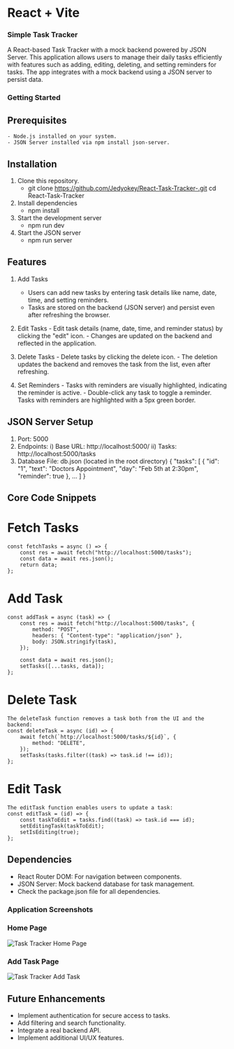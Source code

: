# React + Vite

### Simple Task Tracker

A React-based Task Tracker with a mock backend powered by JSON Server. This application allows users to manage their daily tasks efficiently with features such as adding, editing, deleting, and setting reminders for tasks. The app integrates with a mock backend using a JSON server to persist data.


### Getting Started

## Prerequisites
    - Node.js installed on your system.
    - JSON Server installed via npm install json-server.

## Installation
1. Clone this repository.
      - git clone https://github.com/Jedyokey/React-Task-Tracker-.git
        cd React-Task-Tracker
2.  Install dependencies
      -  npm install
3.  Start the development server
      -  npm run dev
4.  Start the JSON server
      -  npm run server


## Features

1. Add Tasks

    - Users can add new tasks by entering task details like name, date, time,   and setting reminders.
    - Tasks are stored on the backend (JSON server) and persist even after refreshing the browser.

2. Edit Tasks
        - Edit task details (name, date, time, and reminder status) by clicking the "edit" icon.
        - Changes are updated on the backend and reflected in the application.

3.  Delete Tasks
        - Delete tasks by clicking the delete icon.
        - The deletion updates the backend and removes the task from the list, even after refreshing.

4.  Set Reminders
        - Tasks with reminders are visually highlighted, indicating the reminder is active.
        - Double-click any task to toggle a reminder. Tasks with reminders are highlighted with a 5px green border.


## JSON Server Setup
1.  Port: 5000
2.  Endpoints:
    i)  Base URL: http://localhost:5000/
    ii) Tasks: http://localhost:5000/tasks
3.  Database File: db.json (located in the root directory)
        {
            "tasks": [
                {
                "id": "1",
                "text": "Doctors Appointment",
                "day": "Feb 5th at 2:30pm",
                "reminder": true
                },
                ...
            ]
        }


## Core Code Snippets

# Fetch Tasks
    const fetchTasks = async () => {
        const res = await fetch("http://localhost:5000/tasks");
        const data = await res.json();
        return data;
    };

# Add Task
    const addTask = async (task) => {
        const res = await fetch("http://localhost:5000/tasks", {
            method: "POST",
            headers: { "Content-type": "application/json" },
            body: JSON.stringify(task),
        });

        const data = await res.json();
        setTasks([...tasks, data]);
    };

# Delete Task
    The deleteTask function removes a task both from the UI and the backend:
    const deleteTask = async (id) => {
        await fetch(`http://localhost:5000/tasks/${id}`, {
            method: "DELETE",
        });
        setTasks(tasks.filter((task) => task.id !== id));
    };

# Edit Task
    The editTask function enables users to update a task:
    const editTask = (id) => {
        const taskToEdit = tasks.find((task) => task.id === id);
        setEditingTask(taskToEdit);
        setIsEditing(true);
    };

## Dependencies
-   React Router DOM: For navigation between components.
-   JSON Server: Mock backend database for task management.
-   Check the package.json file for all dependencies.


### Application Screenshots

### Home Page
![Task Tracker Home Page](./Home.png)

### Add Task Page
![Task Tracker Add Task](./Add-Task.png)


## Future Enhancements
-   Implement authentication for secure access to tasks.
-   Add filtering and search functionality.
-   Integrate a real backend API.
-   Implement additional UI/UX features.
